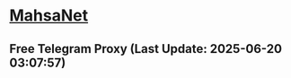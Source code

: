 
# [MahsaNet](https://t.me/mahsa_net)
## Free Telegram Proxy (Last Update: 2025-06-20 03:07:57)

    